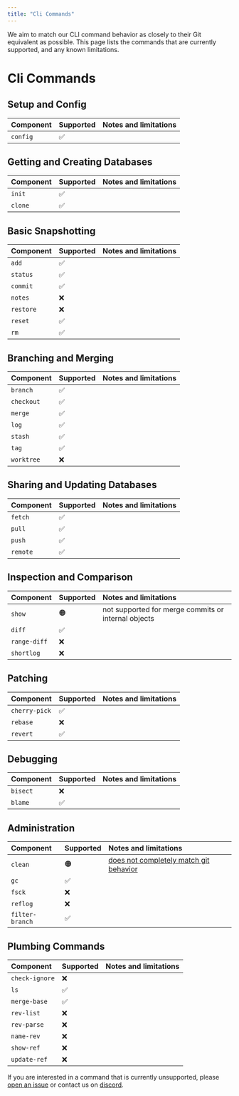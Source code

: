 ```yaml
---
title: "Cli Commands"
---
```


We aim to match our CLI command behavior as closely to their Git equivalent as possible. This page lists the commands that are currently supported, and any known limitations.

# Cli Commands

## Setup and Config

| Component | Supported  | Notes and limitations |
|:----------|:-----------|:----------------------|
| `config`  | ✅          |                       |

## Getting and Creating Databases

| Component | Supported  | Notes and limitations |
|:----------|:-----------|:----------------------|
| `init`    | ✅          |                       |
| `clone`   | ✅          |                       |

## Basic Snapshotting

| Component | Supported | Notes and limitations |
|:----------|:----------|:----------------------|
| `add`     | ✅         |                       |
| `status`  | ✅         |                       |
| `commit`  | ✅         |                       |
| `notes`   | ❌         |                       |
| `restore` | ❌         |                       |
| `reset`   | ✅         |                       |
| `rm`      | ✅         |                       |

## Branching and Merging

| Component  | Supported | Notes and limitations |
|:-----------|:----------|:----------------------|
| `branch`   | ✅         |                       |
| `checkout` | ✅         |                       |
| `merge`    | ✅         |                       |
| `log`      | ✅         |                       |
| `stash`    | ✅         |                       |
| `tag`      | ✅         |                       |
| `worktree` | ❌         |                       |

## Sharing and Updating Databases

| Component | Supported | Notes and limitations |
|:----------|:----------|:----------------------|
| `fetch`   | ✅         |                       |
| `pull`    | ✅         |                       |
| `push`    | ✅         |                       |
| `remote`  | ✅         |                       |

## Inspection and Comparison

| Component    | Supported | Notes and limitations                               |
|:-------------|:----------|:----------------------------------------------------|
| `show`       | 🟠        | not supported for merge commits or internal objects |
| `diff`       | ✅         |                                                     |
| `range-diff` | ❌         |                                                     |
| `shortlog`   | ❌         |                                                     |

## Patching

| Component     | Supported | Notes and limitations |
|:--------------|:----------|:----------------------|
| `cherry-pick` | ✅         |                       |
| `rebase`      | ❌         |                       |
| `revert`      | ✅         |                       |

## Debugging

| Component | Supported | Notes and limitations |
|:----------|:----------|:----------------------|
| `bisect`  | ❌         |                       |
| `blame`   | ✅         |                       |

## Administration

| Component       | Supported | Notes and limitations                                                                 |
|:----------------|:----------|:--------------------------------------------------------------------------------------|
| `clean`         | 🟠        | [does not completely match git behavior](https://github.com/dolthub/dolt/issues/6313) |
| `gc`            | ✅         |                                                                                       |
| `fsck`          | ❌         |                                                                                       |
| `reflog`        | ❌         |                                                                                       |
| `filter-branch` | ✅         |                                                                                       |

## Plumbing Commands

| Component      | Supported | Notes and limitations |
|:---------------|:----------|:----------------------|
| `check-ignore` | ❌         |                       |
| `ls`           | ✅         |                       |
| `merge-base`   | ✅         |                       |
| `rev-list`     | ❌         |                       |
| `rev-parse`    | ❌         |                       |
| `name-rev`     | ❌         |                       |
| `show-ref`     | ❌         |                       |
| `update-ref`   | ❌         |                       |

If you are interested in a command that is currently unsupported, please [open an issue](https://github.com/dolthub/dolt) or contact us on [discord](https://discord.gg/8qyCyRfh).
